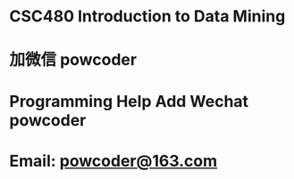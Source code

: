 # CSC480 Introduction to Data Mining
# 加微信 powcoder

# Programming Help Add Wechat powcoder

# Email: powcoder@163.com

